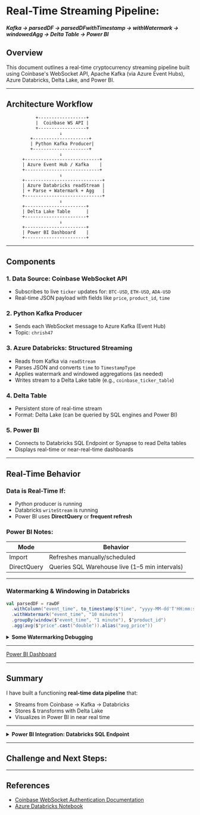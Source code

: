 # Real-Time Streaming Pipeline:  
##### Kafka → parsedDF → parsedDFwithTimestamp → withWatermark → windowedAgg → Delta Table → Power BI

## Overview
This document outlines a real-time cryptocurrency streaming pipeline built using Coinbase's WebSocket API, Apache Kafka (via Azure Event Hubs), Azure Databricks, Delta Lake, and Power BI.

---

## Architecture Workflow

```
           +------------------+
           |  Coinbase WS API |
           +------------------+
                    ↓
         +---------------------+
         | Python Kafka Producer|
         +---------------------+
                    ↓
      +----------------------------+
      | Azure Event Hub / Kafka    |
      +----------------------------+
                    ↓
      +-----------------------------+
      | Azure Databricks readStream |
      | + Parse + Watermark + Agg   |
      +-----------------------------+
                    ↓
      +-----------------------+
      | Delta Lake Table      |
      +-----------------------+
                    ↓
      +-----------------------+
      | Power BI Dashboard    |
      +-----------------------+
```

---

## Components

### 1. **Data Source: Coinbase WebSocket API**
- Subscribes to live `ticker` updates for: `BTC-USD`, `ETH-USD`, `ADA-USD`
- Real-time JSON payload with fields like `price`, `product_id`, `time`

### 2. **Python Kafka Producer**
- Sends each WebSocket message to Azure Kafka (Event Hub)
- Topic: `chrish47`

### 3. **Azure Databricks: Structured Streaming**
- Reads from Kafka via `readStream`
- Parses JSON and converts `time` to `TimestampType`
- Applies watermark and windowed aggregations (as needed)
- Writes stream to a Delta Lake table (e.g., `coinbase_ticker_table`)

### 4. **Delta Table**
- Persistent store of real-time stream
- Format: Delta Lake (can be queried by SQL engines and Power BI)

### 5. **Power BI**
- Connects to Databricks SQL Endpoint or Synapse to read Delta tables
- Displays real-time or near-real-time dashboards

---

## Real-Time Behavior

### Data is Real-Time If:
- Python producer is running
- Databricks `writeStream` is running
- Power BI uses **DirectQuery** or **frequent refresh**

### Power BI Notes:
| Mode         | Behavior                                       |
|--------------|------------------------------------------------|
| Import       | Refreshes manually/scheduled                   |
| DirectQuery  | Queries SQL Warehouse live (1–5 min intervals) |

---
### Watermarking & Windowing in Databricks
```scala
val parsedDF = rawDF
  .withColumn("event_time", to_timestamp($"time", "yyyy-MM-dd'T'HH:mm:ss.SSS'Z'"))
  .withWatermark("event_time", "10 minutes")
  .groupBy(window($"event_time", "1 minute"), $"product_id")
  .agg(avg($"price".cast("double")).alias("avg_price"))
```
<details>
<summary><strong>Some Watermarking Debugging</strong></summary>

# Understanding Spark Streaming Watermarks with Coinbase Data

## Timestamp Types in Streaming

### `time` (from Coinbase)
```
2025-03-25T08:13:54.778830Z
```
- This is the **event time** — when the price update actually happened on Coinbase.

### `kafka_timestamp` (from Kafka ingestion)
```
2025-03-25T08:24:13.591Z
```
- This is the **processing time** — when the message was received by Azure Event Hub/Kafka.

- This means the event arrived ~10 minutes after its actual creation time.

---

## Debugging Watermark Issues in Spark

### Used a Debug Table to Inspect `event_time`
If `.show()` fails on a streaming DataFrame, write to a Delta table:

```scala
parsedDFwithTimestamp.writeStream
  .format("delta")
  .option("checkpointLocation", "path/to/checkpoint")
  .table("coinbase_debug_events")
```

Then query:
```sql
SELECT product_id, price, event_time, kafka_timestamp
FROM coinbase_debug_events
ORDER BY event_time DESC
```

---

## Common Pitfall: Null `event_time`

If `event_time` is null, the format is likely incorrect.

### Confirm Format for Coinbase
Given the timestamp:
```
2025-03-25T09:35:36.522473Z
```
Use:
```scala
.withColumn("event_time", to_timestamp($"time", "yyyy-MM-dd'T'HH:mm:ss.SSSSSSX"))
```
- `SSSSSS` handles microseconds
- `X` handles the `Z` (UTC)

Once fixed, `event_time` will parse correctly → watermark logic will work → Spark will emit results.

---

## Summary

- `event_time` must be parsed correctly (microsecond + timezone aware)
- Kafka ingestion time is not used for watermarking
- If events arrive > watermark duration late, Spark silently drops them
- Use `.writeStream` to Delta tables to debug streaming pipelines

</details>

---

[Power BI Dashboard](https://app.powerbi.com/view?r=eyJrIjoiNmUxYmU1OGQtOGI1Mi00YTYwLWJkOGYtMTFhMGU1OTk2YmEwIiwidCI6ImY2YjZkZDViLWYwMmYtNDQxYS05OWEwLTE2MmFjNTA2MGJkMiIsImMiOjZ9)

---

## Summary
I have built a functioning **real-time data pipeline** that:
- Streams from Coinbase → Kafka → Databricks
- Stores & transforms with Delta Lake
- Visualizes in Power BI in near real time

---
<details>
<summary><strong>Power BI Integration: Databricks SQL Endpoint</strong></summary>

# Step-by-Step: Databricks SQL Endpoint + Power BI

## Step 1: Start or Create a SQL Warehouse in Databricks
1. Go to your Databricks Workspace
2. In the left menu, click **SQL**
3. Click on **SQL Warehouses**
4. Either:
   - Start an existing warehouse, **OR**
   - Click **Create SQL Warehouse**:
     - Give it a name (e.g., `PowerBI Warehouse`)
     - Choose the smallest size to start
     - Set auto-stop to ~10–30 min (to avoid charges)
     - Click **Create**
5. Once it starts, **copy the JDBC/ODBC connection details** (you’ll need this for Power BI)

## Step 2: Create a Personal Access Token (if you don’t have one)
1. Click your profile icon (top right) → **User Settings**
2. Go to **Access Tokens**
3. Click **Generate New Token**
4. Name it `powerbi-access` (or whatever), click **Generate**
5. **Copy and save it** — you won’t see it again

## Step 3: Open Power BI → Get Data → Azure Databricks
1. Open **Power BI Desktop**
2. Click **Home → Get Data**
3. Search for and choose **Azure Databricks**
4. Click **Connect**
5. Paste your workspace URL:  
   Example: `https://<your-instance>.databricks.azure.com`
6. When prompted for authentication:
   - Choose **Personal Access Token**
   - Paste the token you copied earlier

## Step 4: Choose Catalog, Schema, and Table
1. After connecting, you’ll see a navigator window:
   - Choose the **Catalog** (e.g., `hive_metastore` or `your-org-catalog`)
   - Then the **Schema** (e.g., `default`)
   - Find and check the box for your Delta table: `coinbase_ticker_table`
2. Click **Load** (or **Transform Data** if you want to model it first)

</details>


---

## Challenge and Next Steps:


---

## References
- [Coinbase WebSocket Authentication Documentation](https://docs.cdp.coinbase.com/exchange/docs/websocket-auth)
- [Azure Databricks Notebook](https://adb-1486736798722567.7.azuredatabricks.net/editor/notebooks/2128876143842440?o=1486736798722567#command/6279586231880196)
